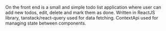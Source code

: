 On the front end is a small and simple todo list application where user can add new todos, edit, delete and mark them as done.
Written in ReactJS library, tanstack/react-query used for data fetching.
ContextApi used for managing state between components.
